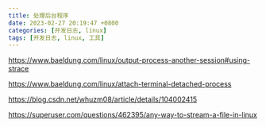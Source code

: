 ```yaml
---
title: 处理后台程序
date: 2023-02-27 20:19:47 +0800
categories: [开发日志, linux]
tags: [开发日志, linux, 工具]
---
```


https://www.baeldung.com/linux/output-process-another-session#using-strace

https://www.baeldung.com/linux/attach-terminal-detached-process

https://blog.csdn.net/whuzm08/article/details/104002415

https://superuser.com/questions/462395/any-way-to-stream-a-file-in-linux
